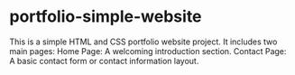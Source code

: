 # portfolio-simple-website
This is a simple HTML and CSS portfolio website project. It includes two main pages:  Home Page: A welcoming introduction section.  Contact Page: A basic contact form or contact information layout.

